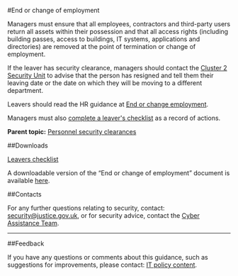 #End or change of employment

Managers must ensure that all employees, contractors and third-party users return all assets within their possession and that all access rights (including building passes, access to buildings, IT systems, applications and directories) are removed at the point of termination or change of employment.

If the leaver has security clearance, managers should contact the [Cluster 2 Security Unit](mailto:contactus@cluster2security.gov.uk) to advise that the person has resigned and tell them their leaving date or the date on which they will be moving to a different department.

Leavers should read the HR guidance at [End or change employment](/guidance/hr/end-change-of-employment/).

Managers must also [complete a leaver's checklist](/documents/2015/04/leavers-checklist-for-managers.docx) as a record of actions.

**Parent topic:** [Personnel security clearances](personnel-security-clearances.md)

##Downloads

[Leavers checklist](/documents/2015/04/leavers-checklist-for-managers.docx)

A downloadable version of the “End or change of employment” document is available [here](./gs/end-or-change-of-employment.docx).

##Contacts

For any further questions relating to security, contact: [security@justice.gov.uk](mailto:security@justice.gov.uk), or for security advice, contact the [Cyber Assistance Team](mailto:CyberConsultancy@digital.justice.gov.uk).

---

##Feedback

If you have any questions or comments about this guidance, such as suggestions for improvements, please contact: [IT policy content](mailto:itpolicycontent@digital.justice.gov.uk).

